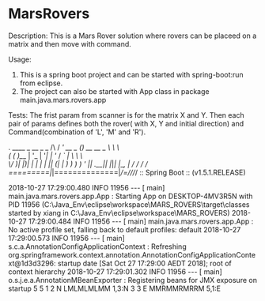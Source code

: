 # MarsRovers

Description: This is a Mars Rover solution where rovers can be placeed on a matrix and then move with command.

Usage: 
1. This is a spring boot project and can be started with spring-boot:run from eclipse.
2. The project can also be started with App class in package main.java.mars.rovers.app

Tests:
The frist param from scanner is for the matrix X and Y.
Then each pair of params defines both the rover( with X, Y and initial direction) and Command(combination of 'L', 'M' and 'R').


  .   ____          _            __ _ _
 /\\ / ___'_ __ _ _(_)_ __  __ _ \ \ \ \
( ( )\___ | '_ | '_| | '_ \/ _` | \ \ \ \
 \\/  ___)| |_)| | | | | || (_| |  ) ) ) )
  '  |____| .__|_| |_|_| |_\__, | / / / /
 =========|_|==============|___/=/_/_/_/
 :: Spring Boot ::        (v1.5.1.RELEASE)

2018-10-27 17:29:00.480  INFO 11956 --- [           main] main.java.mars.rovers.app.App            : Starting App on DESKTOP-4MV3R5N with PID 11956 (C:\Java_Env\eclipse\workspace\MARS_ROVERS\target\classes started by xiang in C:\Java_Env\eclipse\workspace\MARS_ROVERS)
2018-10-27 17:29:00.484  INFO 11956 --- [           main] main.java.mars.rovers.app.App            : No active profile set, falling back to default profiles: default
2018-10-27 17:29:00.573  INFO 11956 --- [           main] s.c.a.AnnotationConfigApplicationContext : Refreshing org.springframework.context.annotation.AnnotationConfigApplicationContext@1d3d3296: startup date [Sat Oct 27 17:29:00 AEDT 2018]; root of context hierarchy
2018-10-27 17:29:01.302  INFO 11956 --- [           main] o.s.j.e.a.AnnotationMBeanExporter        : Registering beans for JMX exposure on startup
5 5
1 2 N
LMLMLMLMM
1,3:N
3 3 E
MMRMMRMRRM
5,1:E
